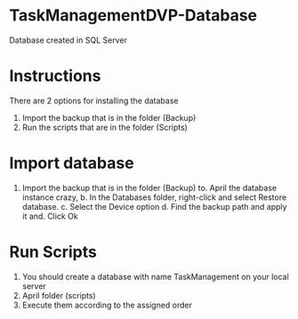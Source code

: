 # TaskManagementDVP-Database

Database created in SQL Server

# Instructions

There are 2 options for installing the database
1. Import the backup that is in the folder (Backup)
2. Run the scripts that are in the folder (Scripts)
   
# Import database
1. Import the backup that is in the folder (Backup)
   to. April the database instance crazy,
   b. In the Databases folder, right-click and select Restore database.
   c. Select the Device option
   d. Find the backup path and apply it
   and. Click Ok

# Run Scripts
1. You should create a database with name TaskManagement on your local server
2. April folder (scripts)
3. Execute them according to the assigned order